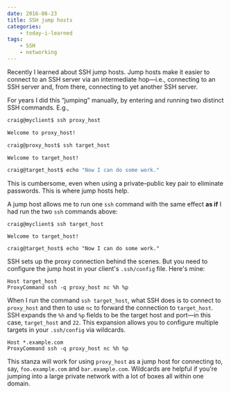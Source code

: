 ```yaml
---
date: 2016-06-23
title: SSH jump hosts
categories:
    - today-i-learned
tags:
    - SSH
    - networking
---
```


Recently I learned about SSH jump hosts. Jump hosts make it easier to
connect to an SSH server via an intermediate hop—i.e., connecting to an
SSH server and, from there, connecting to yet another SSH server.

For years I did this “jumping” manually, by entering and running two
distinct SSH commands. E.g.,

```sh
craig@myclient$ ssh proxy_host

Welcome to proxy_host!

craig@proxy_host$ ssh target_host

Welcome to target_host!

craig@target_host$ echo "Now I can do some work."
```

This is cumbersome, even when using a private–public key pair to
eliminate passwords. This is where jump hosts help.

A jump host allows me to run one `ssh` command with the same effect __as
if__ I had run the two `ssh` commands above:

```
craig@myclient$ ssh target_host

Welcome to target_host!

craig@target_host$ echo "Now I can do some work."
```

SSH sets up the proxy connection behind the scenes. But you need to
configure the jump host in your client's `.ssh/config` file. Here's
mine:

```
Host target_host
ProxyCommand ssh -q proxy_host nc %h %p
```

When I run the command ``ssh target_host``, what SSH does is to connect
to ``proxy_host`` and then to use `nc` to forward the connection to
``target_host``. SSH expands the `%h` and `%p` fields to be the target
host and port—in this case, `target_host` and `22`. This expansion
allows you to configure multiple targets in your `.ssh/config` via
wildcards.

```
Host *.example.com
ProxyCommand ssh -q proxy_host nc %h %p
```

This stanza will work for using ``proxy_host`` as a jump host for
connecting to, say, `foo.example.com` and `bar.example.com`. Wildcards
are helpful if you're jumping into a large private network with a lot of
boxes all within one domain.
